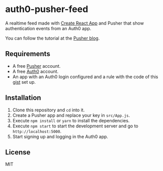 # auth0-pusher-feed

A realtime feed made with [Create React App](https://github.com/facebookincubator/create-react-app) and Pusher that show authentication events from an Auth0 app.

You can follow the tutorial at the [Pusher blog](#).

## Requirements
- A free [Pusher](https://pusher.com/signup) account.
- A free [Auth0](https://auth0.com) account.
- An app with an Auth0 login configured and a rule with the code of this [gist](https://gist.github.com/eh3rrera/00ee1aeb462777736f4e441694662c5d) set up.

## Installation
1. Clone this repository and `cd` into it.
2. Create a Pusher app and replace your key in `src/App.js`.
3. Execute `npm install` or `yarn` to install the dependencies.
4. Execute `npm start` to start the development server and go to `http://localhost:5000`.
5. Start signing up and logging in the Auth0 app.

## License
MIT